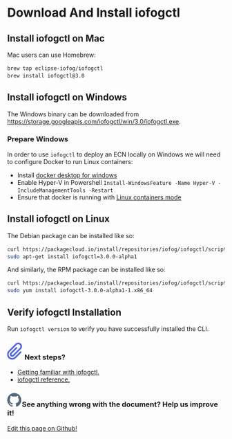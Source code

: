 # Download And Install iofogctl

## Install iofogctl on Mac

Mac users can use Homebrew:

```bash
brew tap eclipse-iofog/iofogctl
brew install iofogctl@3.0
```

## Install iofogctl on Windows

The Windows binary can be downloaded from https://storage.googleapis.com/iofogctl/win/3.0/iofogctl.exe.

### Prepare Windows

In order to use `iofogctl` to deploy an ECN locally on Windows we will need to configure Docker to run Linux containers:

- Install [docker desktop for windows](https://download.docker.com/win/stable/Docker%20Desktop%20Installer.exe)
- Enable Hyper-V in Powershell `Install-WindowsFeature -Name Hyper-V -IncludeManagementTools -Restart`
- Ensure that docker is running with [Linux containers mode](https://docs.docker.com/docker-for-windows/#switch-between-windows-and-linux-containers)

## Install iofogctl on Linux

The Debian package can be installed like so:

```bash
curl https://packagecloud.io/install/repositories/iofog/iofogctl/script.deb.sh | sudo bash
sudo apt-get install iofogctl=3.0.0-alpha1
```

And similarly, the RPM package can be installed like so:

```bash
curl https://packagecloud.io/install/repositories/iofog/iofogctl/script.rpm.sh | sudo bash
sudo yum install iofogctl-3.0.0-alpha1-1.x86_64
```

## Verify iofogctl Installation

Run `iofogctl version` to verify you have successfully installed the CLI.

<aside class="notifications note">
  <h3><img src="/images/icos/ico-note.svg" alt=""> Next steps?</h3>
  <ul>
    <li><a href="#/./ioFog_3.0/getting-familiar.html">Getting familiar with iofogctl.</a></li>
    <li><a href="#/./ioFog_3.0/reference-iofogctl/reference-kinds">iofogctl reference.</a></li>
  <ul>
</aside>

<aside class="notifications contribute">
  <h3><img src="/images/icos/ico-github.svg" alt="">See anything wrong with the document? Help us improve it!</h3>
  <a href="https://github.com/eclipse-iofog/iofog.org/edit/develop/content/docs/3.0/iofogctl/download.md"
    target="_blank">
    <p>Edit this page on Github!</p>
  </a>
</aside>
